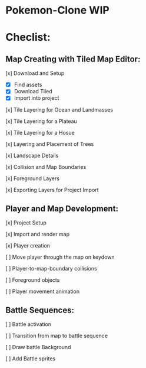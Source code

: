 # Pokemon-Clone WIP

# Checlist:

## Map Creating with Tiled Map Editor:

[x] Download and Setup

- [x] Find assets
- [x] Download Tiled
- [x] Import into project

[x] Tile Layering for Ocean and Landmasses

[x] Tile Layering for a Plateau

[x] Tile Layering for a Hosue

[x] Layering and Placement of Trees

[x] Landscape Details

[x] Collision and Map Boundaries

[x] Foreground Layers

[x] Exporting Layers for Project Import

## Player and Map Development:

[x] Project Setup

[x] Import and render map

[x] Player creation

[ ] Move player through the map on keydown

[ ] Player-to-map-boundary collisions

[ ] Foreground objects

[ ] Player movement animation

## Battle Sequences:

[ ] Battle activation

[ ] Transition from map to battle sequence

[ ] Draw battle Background

[ ] Add Battle sprites
